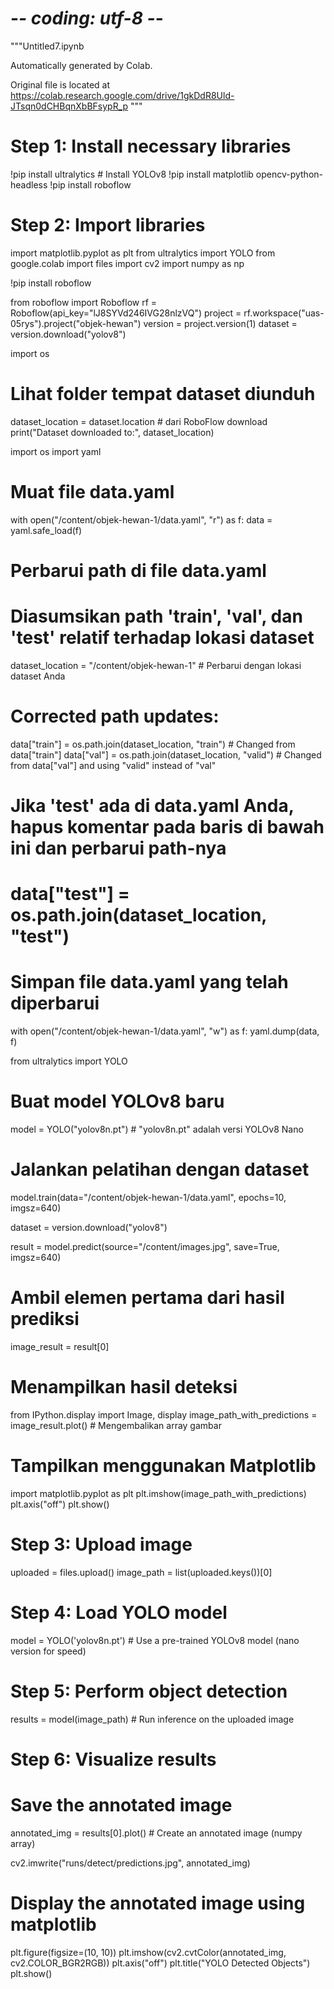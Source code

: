 # -*- coding: utf-8 -*-
"""Untitled7.ipynb

Automatically generated by Colab.

Original file is located at
    https://colab.research.google.com/drive/1gkDdR8Uld-JTsqn0dCHBqnXbBFsypR_p
"""

# Step 1: Install necessary libraries
!pip install ultralytics  # Install YOLOv8
!pip install matplotlib opencv-python-headless
!pip install roboflow

# Step 2: Import libraries
import matplotlib.pyplot as plt
from ultralytics import YOLO
from google.colab import files
import cv2
import numpy as np

!pip install roboflow

from roboflow import Roboflow
rf = Roboflow(api_key="lJ8SYVd246IVG28nlzVQ")
project = rf.workspace("uas-05rys").project("objek-hewan")
version = project.version(1)
dataset = version.download("yolov8")

import os

# Lihat folder tempat dataset diunduh
dataset_location = dataset.location  # dari RoboFlow download
print("Dataset downloaded to:", dataset_location)

import os
import yaml

# Muat file data.yaml
with open("/content/objek-hewan-1/data.yaml", "r") as f:
    data = yaml.safe_load(f)

# Perbarui path di file data.yaml
# Diasumsikan path 'train', 'val', dan 'test' relatif terhadap lokasi dataset
dataset_location = "/content/objek-hewan-1"  # Perbarui dengan lokasi dataset Anda

# **Corrected path updates:**
data["train"] = os.path.join(dataset_location, "train")  # Changed from data["train"]
data["val"] = os.path.join(dataset_location, "valid") # Changed from data["val"] and using "valid" instead of "val"
# Jika 'test' ada di data.yaml Anda, hapus komentar pada baris di bawah ini dan perbarui path-nya
# data["test"] = os.path.join(dataset_location, "test")

# Simpan file data.yaml yang telah diperbarui
with open("/content/objek-hewan-1/data.yaml", "w") as f:
    yaml.dump(data, f)

from ultralytics import YOLO

# Buat model YOLOv8 baru
model = YOLO("yolov8n.pt")  # "yolov8n.pt" adalah versi YOLOv8 Nano

# Jalankan pelatihan dengan dataset
model.train(data="/content/objek-hewan-1/data.yaml", epochs=10, imgsz=640)

dataset = version.download("yolov8")

result = model.predict(source="/content/images.jpg", save=True, imgsz=640)

# Ambil elemen pertama dari hasil prediksi
image_result = result[0]

# Menampilkan hasil deteksi
from IPython.display import Image, display
image_path_with_predictions = image_result.plot()  # Mengembalikan array gambar

# Tampilkan menggunakan Matplotlib
import matplotlib.pyplot as plt
plt.imshow(image_path_with_predictions)
plt.axis("off")
plt.show()

# Step 3: Upload image
uploaded = files.upload()
image_path = list(uploaded.keys())[0]

# Step 4: Load YOLO model
model = YOLO('yolov8n.pt')  # Use a pre-trained YOLOv8 model (nano version for speed)

# Step 5: Perform object detection
results = model(image_path)  # Run inference on the uploaded image

# Step 6: Visualize results
# Save the annotated image
annotated_img = results[0].plot()  # Create an annotated image (numpy array)

cv2.imwrite("runs/detect/predictions.jpg", annotated_img)

# Display the annotated image using matplotlib
plt.figure(figsize=(10, 10))
plt.imshow(cv2.cvtColor(annotated_img, cv2.COLOR_BGR2RGB))
plt.axis("off")
plt.title("YOLO Detected Objects")
plt.show()
